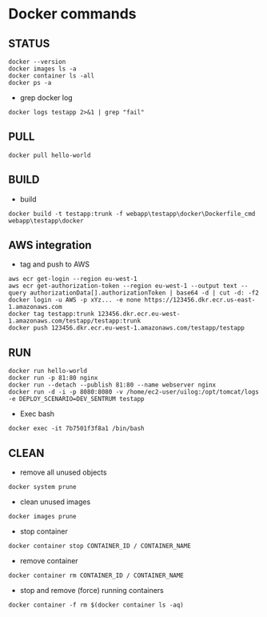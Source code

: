 # Docker commands

## STATUS
```
docker --version
docker images ls -a
docker container ls -all
docker ps -a
```

* grep docker log
```
docker logs testapp 2>&1 | grep "fail"
```

## PULL
```
docker pull hello-world
```

## BUILD 
* build
```
docker build -t testapp:trunk -f webapp\testapp\docker\Dockerfile_cmd webapp\testapp\docker
```

## AWS integration
* tag and push to AWS
```
aws ecr get-login --region eu-west-1
aws ecr get-authorization-token --region eu-west-1 --output text --query authorizationData[].authorizationToken | base64 -d | cut -d: -f2
docker login -u AWS -p xYz... -e none https://123456.dkr.ecr.us-east-1.amazonaws.com
docker tag testapp:trunk 123456.dkr.ecr.eu-west-1.amazonaws.com/testapp/testapp:trunk
docker push 123456.dkr.ecr.eu-west-1.amazonaws.com/testapp/testapp
```

## RUN
```
docker run hello-world
docker run -p 81:80 nginx
docker run --detach --publish 81:80 --name webserver nginx
docker run -d -i -p 8080:8080 -v /home/ec2-user/uilog:/opt/tomcat/logs -e DEPLOY_SCENARIO=DEV_SENTRUM testapp
```

* Exec bash
```
docker exec -it 7b7501f3f8a1 /bin/bash
```

## CLEAN
* remove all unused objects
```
docker system prune
```
* clean unused images
```
docker images prune
```
* stop container
```
docker container stop CONTAINER_ID / CONTAINER_NAME
```
* remove container
```
docker container rm CONTAINER_ID / CONTAINER_NAME
```
* stop and remove (force) running containers
```
docker container -f rm $(docker container ls -aq)
```